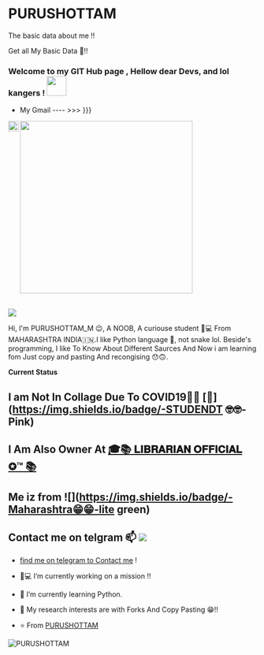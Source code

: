 

# PURUSHOTTAM

The basic data about me !!

Get all My Basic Data 📜!!

### Welcome to my GIT Hub page , Hellow dear Devs, and lol kangers ! <img src="https://raw.githubusercontent.com/MartinHeinz/MartinHeinz/master/wave.gif" width="40px">

- My Gmail ---- >>> }}}

<a href="purushottam.prof@gmail.com">

  <img align="left" alt="'Gmail" width="21px" src="https://telegra.ph/file/6bcaea595e820006cfd03.png" />

</a>

<img src="https://telegra.ph/file/1706e3ec522cbc83f64b5.png" width="350px">

<br />

<br />

![](https://visitor-badge.glitch.me/badge?page_id=PURUSHOTTAM)

Hi, I'm PURUSHOTTAM_M 😉, A NOOB, A curiouse student 👨💻 From MAHARASHTRA INDIA🇮🇳.I like Python language 🐍, not snake lol. Beside's programming, I like To Know About Different Saurces And Now i am learning fom Just copy and pasting And recongising 😯🙃.

**Current Status**

## I am Not In Collage Due To COVID19🦠🦟 [💼](https://img.shields.io/badge/-STUDENDT 🤓🤓-Pink)
## I Am Also Owner At [🎓📚 𝐋𝐈𝐁𝐑𝐀𝐑𝐈𝐀𝐍 𝐎𝐅𝐅𝐈𝐂𝐈𝐀𝐋 ✪™ 📚](https://t.me/Channel_Librarian)
## Me iz from ![](https://img.shields.io/badge/-Maharashtra😁😁-lite green)

## Contact me on telgram 📫 ![](https://img.shields.io/badge/@Mr_Purushottam-pink)

- [find me on telegram to Contact me](https://t.me/Purushottam_Mahajan) !

- 👨💻 I’m currently working on a mission !!

- 🌱 I’m currently learning Python.



- 🤔 My research interests are with Forks And Copy Pasting 😁!!

- ⭐️ From [PURUSHOTTAM](https://github.com/PURUSHOTTAM)

<p align="center">&nbsp;<img align="left" src="https://github-readme-stats.vercel.app/api?username=PURUSHOTTAM&theme=algolia&show_icons=true" alt="PURUSHOTTAM"/></p>

